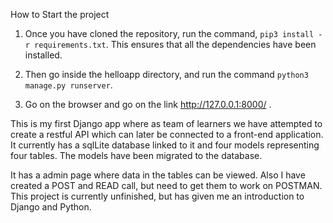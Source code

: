 

How to Start the project

1. Once you have cloned the repository, run the command, ```pip3 install -r requirements.txt```. This ensures that all the dependencies have been installed. 

2. Then go inside the helloapp directory, and run the command ```python3 manage.py runserver```. 

3. Go on the browser and go on the link http://127.0.0.1:8000/ .


This is my first Django app where as team of learners we have attempted to create a restful API which can later be connected to a front-end application. It currently has a sqlLite database linked to it and four models representing four tables. The models have been migrated to the database. 

It has a admin page where data in the tables can be viewed. Also I have created a POST and READ call, but need to get them to work on POSTMAN. This project is currently unfinished, but has given me an introduction to Django and Python.  


